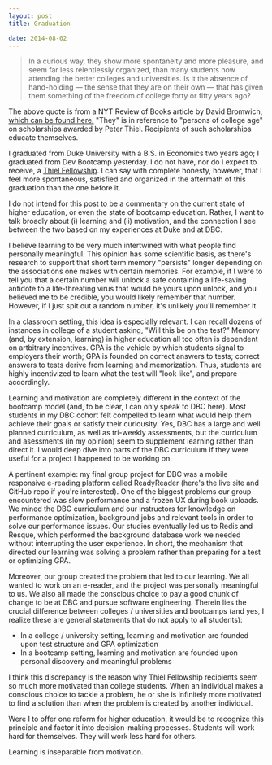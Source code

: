 ```yaml
---
layout: post
title: Graduation

date: 2014-08-02
---
```


<blockquote>In a curious way, they show more spontaneity and more pleasure, and seem far less relentlessly organized, than many students now attending the better colleges and universities. Is it the absence of hand-holding — the sense that they are on their own — that has given them something of the freedom of college forty or fifty years ago?</blockquote>

The above quote is from a NYT Review of Books article by David Bromwich, [which can be found here.](http://www.nybooks.com/articles/archives/2014/aug/14/hi-tech-mess-higher-education/) "They" is in reference to "persons of college age" on scholarships awarded by Peter Thiel. Recipients of such scholarships educate themselves.

I graduated from Duke University with a B.S. in Economics two years ago; I graduated from Dev Bootcamp yesterday. I do not have, nor do I expect to receive, a [Thiel Fellowship](http://www.thielfellowship.org/). I can say with complete honesty, however, that I feel more spontaneous, satisfied and organized in the aftermath of this graduation than the one before it.

I do not intend for this post to be a commentary on the current state of higher education, or even the state of bootcamp education. Rather, I want to talk broadly about (i) learning and (ii) motivation, and the connection I see between the two based on my experiences at Duke and at DBC.

I believe learning to be very much intertwined with what people find personally meaningful. This opinion has some scientific basis, as there's research to support that short term memory "persists" longer depending on the associations one makes with certain memories. For example, if I were to tell you that a certain number will unlock a safe containing a life-saving antidote to a life-threating virus that would be yours upon unlock, and you believed me to be credible, you would likely remember that number. However, if I just spit out a random number, it's unlikely you'll remember it. 

In a classroom setting, this idea is especially relevant. I can recall dozens of instances in college of a student asking, "Will this be on the test?" Memory (and, by extension, learning) in higher education all too often is dependent on artbitrary incentives. GPA is the vehicle by which students signal to employers their worth; GPA is founded on correct answers to tests; correct answers to tests derive from learning and memorization. Thus, students are highly incentivized to learn what the test will "look like", and prepare accordingly.

Learning and motivation are completely different in the context of the bootcamp model (and, to be clear, I can only speak to DBC here). Most students in my DBC cohort felt compelled to learn what would help them achieve their goals or satisfy their curiousity. Yes, DBC has a large and well planned curriculum, as well as tri-weekly assessments, but the curriculum and asessments (in my opinion) seem to supplement learning rather than direct it. I would deep dive into parts of the DBC curriculum if they were useful for a project I happened to be working on.

A pertinent example: my final group project for DBC was a mobile responsive e-reading platform called ReadyReader (here's the live site and GitHub repo if you're interested). One of the biggest problems our group encountered was slow performance and a frozen UX during book uploads. We mined the DBC curriculum and our instructors for knowledge on performance optimization, background jobs and relevant tools in order to solve our performance issues. Our studies eventually led us to Redis and Resque, which performed the background database work we needed without interrupting the user experience. In short, the mechanism that directed our learning was solving a problem rather than preparing for a test or optimizing GPA.

Moreover, our group created the problem that led to our learning. We all wanted to work on an e-reader, and the project was personally meaningful to us. We also all made the conscious choice to pay a good chunk of change to be at DBC and pursue software engineering. Therein lies the crucial difference between colleges / universities and bootcamps (and yes, I realize these are general statements that do not apply to all students): 

- In a college / university setting, learning and motivation are founded upon test structure and GPA optimization
- In a bootcamp setting, learning and motivation are founded upon personal discovery and meaningful problems

I think this discrepancy is the reason why Thiel Fellowship recipients seem so much more motivated than college students. When an individual makes a conscious choice to tackle a problem, he or she is infinitely more motivated to find a solution than when the problem is created by another individual. 

Were I to offer one reform for higher education, it would be to recognize this principle and factor it into decision-making processes. Students will work hard for themselves. They will work less hard for others. 

Learning is inseparable from motivation.































